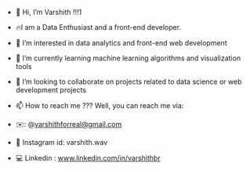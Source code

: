 - 👋 Hi, I’m Varshith !!!1
- 🔥I am a Data Enthusiast and a front-end developer.
- 👀 I’m interested in data analytics and front-end web development
- 🌱 I’m currently learning machine learning algorithms and visualization tools
  
- 💞️ I’m looking to collaborate on projects related to data science or web development projects
  
- 📫 How to reach me ??? Well, you can reach me via:
- ✉️: @varshithforreal@gmail.com
- 📲 Instagram id: varshith.wav
- 💻 Linkedin : www.linkedin.com/in/varshithbr  
  



<!---
varshithgitub/varshithgitub is a ✨ special ✨ repository because its `README.md` (this file) appears on your GitHub profile.
You can click the Preview link to take a look at your changes.
--->
